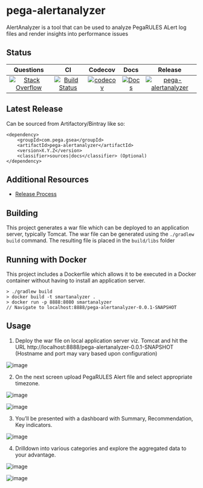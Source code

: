 # pega-alertanalyzer

AlertAnalyzer is a tool that can be used to analyze PegaRULES ALert log files and render insights into performance issues

## Status

| Questions | CI | Codecov | Docs | Release |
| :---: | :---: | :---: | :---: | :---: |
| [![Stack Overflow](https://img.shields.io/badge/stack-overflow-4183C4.svg)](https://stackoverflow.com/questions/tagged/pega-alertanalyzer) | [![Build Status](https://travis-ci.org/pegasystems/pega-alertanalyzer.svg?branch=master)](https://travis-ci.org/pegasystems/pega-alertanalyzer) | [![codecov](https://codecov.io/gh/pegasystems/pega-alertanalyzer/branch/master/graph/badge.svg)](https://codecov.io/gh/pegasystems/pega-alertanalyzer) | [![Docs](https://img.shields.io/badge/docs-latest-blue.svg)](http://htmlpreview.github.io/?https://github.com/pegasystems/pega-alertanalyzer/blob/pega-alertanalyzer-gh-pages/docs/index.html) | [![pega-alertanalyzer](https://api.bintray.com/packages/pegasystems/libs-release-local/pega-alertanalyzer/images/download.svg) ](https://bintray.com/pegasystems/libs-release-local/pega-alertanalyzer/_latestVersion) |

## Latest Release

Can be sourced from Artifactory/Bintray like so:
```
<dependency>
    <groupId>com.pega.gsea</groupId>
    <artifactId>pega-alertanalyzer</artifactId>
    <version>X.Y.Z</version>
    <classifier>sources|docs</classifier> (Optional)
</dependency>
```

## Additional Resources

* [Release Process](https://github.com/pegasystems/pega-alertanalyzer/blob/master/docs/RELEASE_PROCESS.md)

## Building
This project generates a war file which can be deployed to an application server, typically Tomcat. The war file can be generated
using the `./gradlew build` command. The resulting file is placed in the `build/libs` folder

## Running with Docker
This project includes a Dockerfile which allows it to be executed in a Docker container without having to install an
application server.

```
> ./gradlew build
> docker build -t smartanalyzer .
> docker run -p 8888:8080 smartanalyzer
// Navigate to localhost:8888/pega-alertanalyzer-0.0.1-SNAPSHOT
```

## Usage

1. Deploy the war file on local application server viz. Tomcat and hit the URL http://localhost:8888/pega-alertanalyzer-0.0.1-SNAPSHOT (Hostname and port may vary based upon configuration)

![image](https://user-images.githubusercontent.com/83574/50541692-04bdb280-0b79-11e9-94a4-98b2c52a4e3b.png)

2. On the next screen upload PegaRULES Alert file and select appropriate timezone.

![image](https://user-images.githubusercontent.com/83574/50541693-0a1afd00-0b79-11e9-9405-49dc63d5479c.png)

![image](https://user-images.githubusercontent.com/83574/50541695-0dae8400-0b79-11e9-9ff3-cd96fb353fab.png)

3. You’ll be presented with a dashboard with Summary, Recommendation, Key indicators.

![image](https://user-images.githubusercontent.com/83574/50541696-11420b00-0b79-11e9-85c1-106c018c2c2d.png)

4. Drilldown into various categories and explore the aggregated data to your advantage.

![image](https://user-images.githubusercontent.com/83574/50541698-14d59200-0b79-11e9-99c4-099d94c7e7f1.png)

![image](https://user-images.githubusercontent.com/83574/50541690-f1124c00-0b78-11e9-8371-92e442966456.png)
